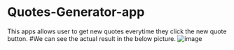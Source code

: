 # Quotes-Generator-app
This apps allows user to get new quotes everytime they click the new quote button.
#We can see the actual result in the below picture.
![image](https://user-images.githubusercontent.com/68615047/196364740-dfb36ec7-9a75-4e98-a9ba-fe3599a16b5b.png)

